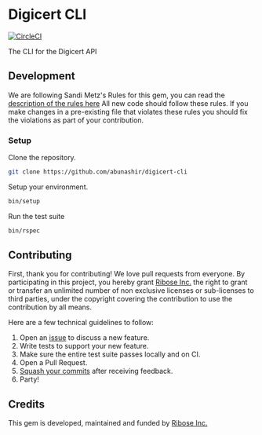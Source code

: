 # Digicert CLI

[![CircleCI](https://circleci.com/gh/abunashir/digicert-cli.svg?style=svg&circle-token=479409dc95a0866bfeefd87a285202d7e883b51c)](https://circleci.com/gh/abunashir/digicert-cli)

The CLI for the Digicert API

## Development

We are following Sandi Metz's Rules for this gem, you can read the
[description of the rules here][sandi-metz] All new code should follow these
rules. If you make changes in a pre-existing file that violates these rules you
should fix the violations as part of your contribution.

### Setup

Clone the repository.

```sh
git clone https://github.com/abunashir/digicert-cli
```

Setup your environment.

```sh
bin/setup
```

Run the test suite

```sh
bin/rspec
```

## Contributing

First, thank you for contributing! We love pull requests from everyone. By
participating in this project, you hereby grant [Ribose Inc.][riboseinc] the
right to grant or transfer an unlimited number of non exclusive licenses or
sub-licenses to third parties, under the copyright covering the contribution
to use the contribution by all means.

Here are a few technical guidelines to follow:

1. Open an [issue][issues] to discuss a new feature.
1. Write tests to support your new feature.
1. Make sure the entire test suite passes locally and on CI.
1. Open a Pull Request.
1. [Squash your commits][squash] after receiving feedback.
1. Party!


## Credits

This gem is developed, maintained and funded by [Ribose Inc.][riboseinc]

[riboseinc]: https://www.ribose.com
[issues]: https://github.com/abunashir/digicert-cli/issues
[squash]: https://github.com/thoughtbot/guides/tree/master/protocol/git#write-a-feature
[sandi-metz]: http://robots.thoughtbot.com/post/50655960596/sandi-metz-rules-for-developers

